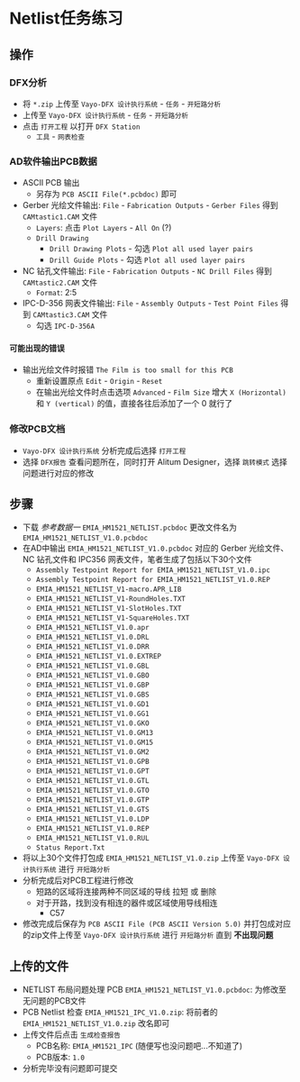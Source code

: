 # Netlist任务练习

## 操作

### DFX分析

* 将 `*.zip` 上传至 `Vayo-DFX 设计执行系统` - `任务` - `开短路分析`
* 上传至 `Vayo-DFX 设计执行系统` - `任务` - `开短路分析`
* 点击 `打开工程` 以打开 `DFX Station`
  * `工具` - `网表检查`

### AD软件输出PCB数据

* ASCII PCB 输出
  * 另存为 `PCB ASCII File(*.pcbdoc)` 即可
* Gerber 光绘文件输出: `File` - `Fabrication Outputs` - `Gerber Files` 得到 `CAMtastic1.CAM` 文件
  * `Layers`: 点击 `Plot Layers` - `All On` (?)
  * `Drill Drawing`
    * `Drill Drawing Plots` - 勾选 `Plot all used layer pairs`
    * `Drill Guide Plots` - 勾选 `Plot all used layer pairs`
* NC 钻孔文件输出: `File` - `Fabrication Outputs` - `NC Drill Files` 得到 `CAMtastic2.CAM` 文件
  * `Format`: 2:5
* IPC-D-356 网表文件输出: `File` - `Assembly Outputs` - `Test Point Files` 得到 `CAMtastic3.CAM` 文件
  * 勾选 `IPC-D-356A`

#### 可能出现的错误

* 输出光绘文件时报错 `The Film is too small for this PCB`
  * 重新设置原点 `Edit` - `Origin` - `Reset`
  * 在输出光绘文件时点击选项 `Advanced` - `Film Size` 增大 `X (Horizontal)` 和 `Y (vertical)` 的值，直接各往后添加了一个 0 就行了

### 修改PCB文档

* `Vayo-DFX 设计执行系统` 分析完成后选择 `打开工程`
* 选择 `DFX报告` 查看问题所在，同时打开 Alitum Designer，选择 `跳转模式` 选择问题进行对应的修改

## 步骤

* 下载 _参考数据一_ `EMIA_HM1521_NETLIST.pcbdoc` 更改文件名为 `EMIA_HM1521_NETLIST_V1.0.pcbdoc`
* 在AD中输出 `EMIA_HM1521_NETLIST_V1.0.pcbdoc` 对应的 Gerber 光绘文件、NC 钻孔文件和 IPC356 网表文件，笔者生成了包括以下30个文件
  * `Assembly Testpoint Report for EMIA_HM1521_NETLIST_V1.0.ipc`
  * `Assembly Testpoint Report for EMIA_HM1521_NETLIST_V1.0.REP`
  * `EMIA_HM1521_NETLIST_V1-macro.APR_LIB`
  * `EMIA_HM1521_NETLIST_V1-RoundHoles.TXT`
  * `EMIA_HM1521_NETLIST_V1-SlotHoles.TXT`
  * `EMIA_HM1521_NETLIST_V1-SquareHoles.TXT`
  * `EMIA_HM1521_NETLIST_V1.0.apr`
  * `EMIA_HM1521_NETLIST_V1.0.DRL`
  * `EMIA_HM1521_NETLIST_V1.0.DRR`
  * `EMIA_HM1521_NETLIST_V1.0.EXTREP`
  * `EMIA_HM1521_NETLIST_V1.0.GBL`
  * `EMIA_HM1521_NETLIST_V1.0.GBO`
  * `EMIA_HM1521_NETLIST_V1.0.GBP`
  * `EMIA_HM1521_NETLIST_V1.0.GBS`
  * `EMIA_HM1521_NETLIST_V1.0.GD1`
  * `EMIA_HM1521_NETLIST_V1.0.GG1`
  * `EMIA_HM1521_NETLIST_V1.0.GKO`
  * `EMIA_HM1521_NETLIST_V1.0.GM13`
  * `EMIA_HM1521_NETLIST_V1.0.GM15`
  * `EMIA_HM1521_NETLIST_V1.0.GM2`
  * `EMIA_HM1521_NETLIST_V1.0.GPB`
  * `EMIA_HM1521_NETLIST_V1.0.GPT`
  * `EMIA_HM1521_NETLIST_V1.0.GTL`
  * `EMIA_HM1521_NETLIST_V1.0.GTO`
  * `EMIA_HM1521_NETLIST_V1.0.GTP`
  * `EMIA_HM1521_NETLIST_V1.0.GTS`
  * `EMIA_HM1521_NETLIST_V1.0.LDP`
  * `EMIA_HM1521_NETLIST_V1.0.REP`
  * `EMIA_HM1521_NETLIST_V1.0.RUL`
  * `Status Report.Txt`
* 将以上30个文件打包成 `EMIA_HM1521_NETLIST_V1.0.zip` 上传至 `Vayo-DFX 设计执行系统` 进行 `开短路分析`
* 分析完成后对PCB工程进行修改
  * 短路的区域将连接两种不同区域的导线 拉短 或 删除
  * 对于开路，找到没有相连的器件或区域使用导线相连
    * C57
* 修改完成后保存为 `PCB ASCII File (PCB ASCII Version 5.0)` 并打包成对应的zip文件上传至 `Vayo-DFX 设计执行系统` 进行 `开短路分析` 直到 __不出现问题__

## 上传的文件

* NETLIST 布局问题处理 PCB `EMIA_HM1521_NETLIST_V1.0.pcbdoc`: 为修改至无问题的PCB文件
* PCB Netlist 检查 `EMIA_HM1521_IPC_V1.0.zip`: 将前者的 `EMIA_HM1521_NETLIST_V1.0.zip` 改名即可
* 上传文件后点击 `生成检查报告`
  * PCB名称: `EMIA_HM1521_IPC` (随便写也没问题吧...不知道了)
  * PCB版本: `1.0`
* 分析完毕没有问题即可提交
